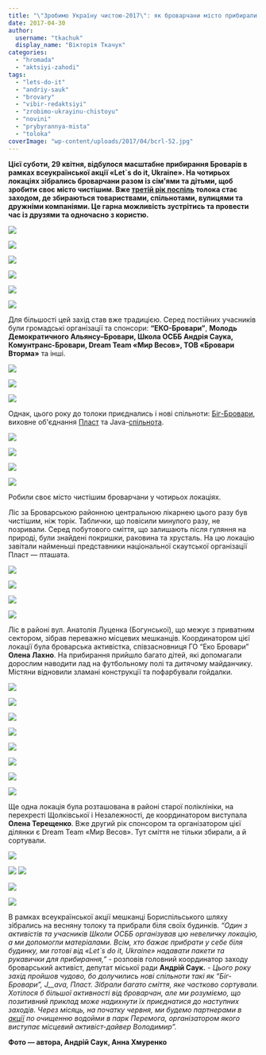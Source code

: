 ```yaml
---
title: "\"Зробимо Україну чистою-2017\": як броварчани місто прибирали - ФОТО"
date: 2017-04-30
author: 
  username: "tkachuk"
  display_name: "Вікторія Ткачук"
categories: 
  - "hromada"
  - "aktsiyi-zahodi"
tags: 
  - "lets-do-it"
  - "andriy-sauk"
  - "brovary"
  - "vibir-redaktsiyi"
  - "zrobimo-ukrayinu-chistoyu"
  - "novini"
  - "prybyrannya-mista"
  - "toloka"
coverImage: "wp-content/uploads/2017/04/bcrl-52.jpg"
---
```


**Цієї суботи, 29 квітня, відбулося масштабне прибирання Броварів в рамках всеукраїнської акції «Let\`s do it, Ukraine». На чотирьох локаціях зібрались броварчани разом із сім'ями та дітьми, щоб зробити своє місто чистішим. Вже [третій рік поспіль](https://mpz.brovary.org/velykyj-subotnyk-brovarchany-zibraly-2000-mishkiv-smittya/) толока стає заходом, де збираються товариствами, спільнотами, вулицями та дружніми компаніями. Це гарна можливість зустрітись та провести час із друзями та одночасно з користю.**

![](https://mpz.brovary.org/wp-content/uploads/2017/04/bcrl-73.jpg)

![](https://mpz.brovary.org/wp-content/uploads/2017/04/bcrl-43.jpg)

![](https://mpz.brovary.org/wp-content/uploads/2017/04/bcrl-34.jpg)

![](https://mpz.brovary.org/wp-content/uploads/2017/04/bcrl-39.jpg)

![](https://mpz.brovary.org/wp-content/uploads/2017/04/bcrl-41.jpg)

![](https://mpz.brovary.org/wp-content/uploads/2017/04/bcrl-18.jpg)

Для більшості цей захід став вже традицією. Серед постійних учасників були громадські організації та спонсори: **“ЕКО-Бровари”**, **Молодь Демократичного Альянсу–Бровари, Школа ОСББ Андрія Саука, Комунтранс-Бровари, Dream Team «Мир Весов», ТОВ «Бровари Вторма»** та інші.

![](https://mpz.brovary.org/wp-content/uploads/2017/04/bcrl-52.jpg)

![](https://mpz.brovary.org/wp-content/uploads/2017/04/bcrl-51.jpg)

![](https://mpz.brovary.org/wp-content/uploads/2017/04/bcrl-58.jpg)

Однак, цього року до толоки приєднались і нові спільноти: [Біг-Бровари](https://mpz.brovary.org/amatorskyj-bigovyj-klub-u-brovarah-nedilni-probizhky-ta-marafony-foto/), виховне об'єднання [Пласт](https://mpz.brovary.org/vidkryttya-plastovogo-roku-ctanytsi-brovary-foto/) та Java-[спільнота](https://mpz.brovary.org/kursy-java-u-brovarah-prezentatsiya-rezultativ-pershogo-sezonu-ta-novyj-nabir-studentiv/).

![](https://mpz.brovary.org/wp-content/uploads/2017/04/bcrl-4.jpg)

![](https://mpz.brovary.org/wp-content/uploads/2017/04/bcrl-1.jpg)

![](https://mpz.brovary.org/wp-content/uploads/2017/04/bcrl-76.jpg)

![](https://mpz.brovary.org/wp-content/uploads/2017/04/bcrl-54.jpg)

Робили своє місто чистішим броварчани у чотирьох локаціях.

Ліс за Броварською районною центральною лікарнею цього разу був чистішим, ніж торік. Таблички, що повісили минулого разу, не позривали. Серед побутового сміття, що залишають після гуляння на природі, були знайдені покришки, раковина та хрусталь. На цю локацію завітали найменьші представники національної скаутської організації Пласт — пташата.

![](https://mpz.brovary.org/wp-content/uploads/2017/04/bcrl-64.jpg)

![](https://mpz.brovary.org/wp-content/uploads/2017/04/bcrl-38.jpg)

![](https://mpz.brovary.org/wp-content/uploads/2017/04/bcrl-40.jpg)

![](https://mpz.brovary.org/wp-content/uploads/2017/04/bcrl-2.jpg)

Ліс в районі вул. Анатолія Луценка (Богунської), що межує з приватним сектором, зібрав переважно місцевих мешканців. Координатором цієї локації була броварська активістка, співзасновниця ГО “Еко Бровари” **Олена Лахно**. На прибирання прийшло багато дітей, які допомагали дорослим наводити лад на футбольному полі та дитячому майданчику. Містяни відновили зламані конструкції та пофарбували гойдалки.

![](https://mpz.brovary.org/wp-content/uploads/2017/04/bcrl-48.jpg)

![](https://mpz.brovary.org/wp-content/uploads/2017/04/bcrl-49.jpg)

![](https://mpz.brovary.org/wp-content/uploads/2017/04/bcrl-44.jpg)

![](https://mpz.brovary.org/wp-content/uploads/2017/04/bcrl-47.jpg)

![](https://mpz.brovary.org/wp-content/uploads/2017/04/bogunska-7.png)

![](https://mpz.brovary.org/wp-content/uploads/2017/04/bogunska-3.jpg)

![](https://mpz.brovary.org/wp-content/uploads/2017/04/bogunska-6.jpg)

![](https://mpz.brovary.org/wp-content/uploads/2017/04/bogunska-5.jpg)

Ще одна локація була розташована в районі старої поліклініки, на перехресті Щолківської і Незалежності, де координатором виступала **Олена Терещенко**. Вже другий рік спонсором та організатором цієї ділянки є Dream Team «Мир Весов». Тут сміття не тільки збирали, а й сортували.

![](https://mpz.brovary.org/wp-content/uploads/2017/04/bcrl-23.jpg)

![](https://mpz.brovary.org/wp-content/uploads/2017/04/bcrl-24.jpg) ![](https://mpz.brovary.org/wp-content/uploads/2017/04/bcrl-28.jpg)

![](https://mpz.brovary.org/wp-content/uploads/2017/04/bcrl-29.jpg)

![](https://mpz.brovary.org/wp-content/uploads/2017/04/bcrl-30.jpg)

В рамках всеукраїнської акції мешканці Бориспільського шляху зібрались на весняну толоку та прибрали біля своїх будинків. _“Один з активістів та учасників Школи ОСББ організував цю невеличку локацію, а ми допомогли матеріалами. Всім, хто бажає прибрати у себе біля будинку, ми готові від «Let\`s do it, Ukraine» надавати пакети та рукавички для прибирання,”_ - розповів головний координатор заходу броварський активіст, депутат міської ради **Андрій Саук.** \- _Цього року захід пройшов чудово, бо долучились нові спільноти такі як “Біг-Бровари”, J__ava, Пласт. Зібрали багато сміття, яке частково сортували. Хотілося б більшої активності від броварчан, але ми розуміємо, що позитивний приклад може надихнути їх приєднатися до наступних заходів. Через місяць, на початку червня, ми будемо партнерами в [акції](https://mpz.brovary.org/volonter-dajver-zaklykav-brovarchan-pryyednatysya-ochyshhennya-ozera-u-parku-peremoga/) по очищенню водойми в парк Перемога, організатором якого виступає місцевий активіст-дайвер Володимир”._

**Фото — автора, Андрій Саук, Анна Хмуренко**
